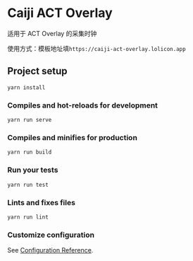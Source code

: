 # Caiji ACT Overlay

适用于 ACT Overlay 的采集时钟

使用方式：模板地址填`https://caiji-act-overlay.lolicon.app`

## Project setup
```
yarn install
```

### Compiles and hot-reloads for development
```
yarn run serve
```

### Compiles and minifies for production
```
yarn run build
```

### Run your tests
```
yarn run test
```

### Lints and fixes files
```
yarn run lint
```

### Customize configuration
See [Configuration Reference](https://cli.vuejs.org/config/).
